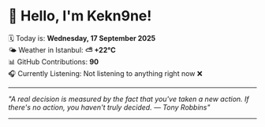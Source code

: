 # 👋 Hello, I'm Kekn9ne!

🗓️ Today is: **Wednesday, 17 September 2025**  
🌤️ Weather in Istanbul: **⛅️  +22°C**  
📊 GitHub Contributions: **90**  
🎧 Currently Listening: Not listening to anything right now ❌

---

_"A real decision is measured by the fact that you've taken a new action. If there's no action, you haven't truly decided. — *Tony Robbins*"_

---
